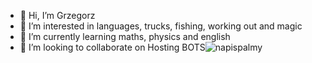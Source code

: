 - 👋 Hi, I’m Grzegorz
- 👀 I’m interested in languages, trucks, fishing, working out and magic
- 🌱 I’m currently learning maths, physics and english
- 💞️ I’m looking to collaborate on Hosting BOTS![napispalmy](https://user-images.githubusercontent.com/82948752/117785384-d3734800-b244-11eb-8a16-2a3e2b7914bb.png)

<!---
gregmaster47/gregmaster47 is a ✨ special ✨ repository because its `README.md` (this file) appears on your GitHub profile.
You can click the Preview link to take a look at your changes.
--->
